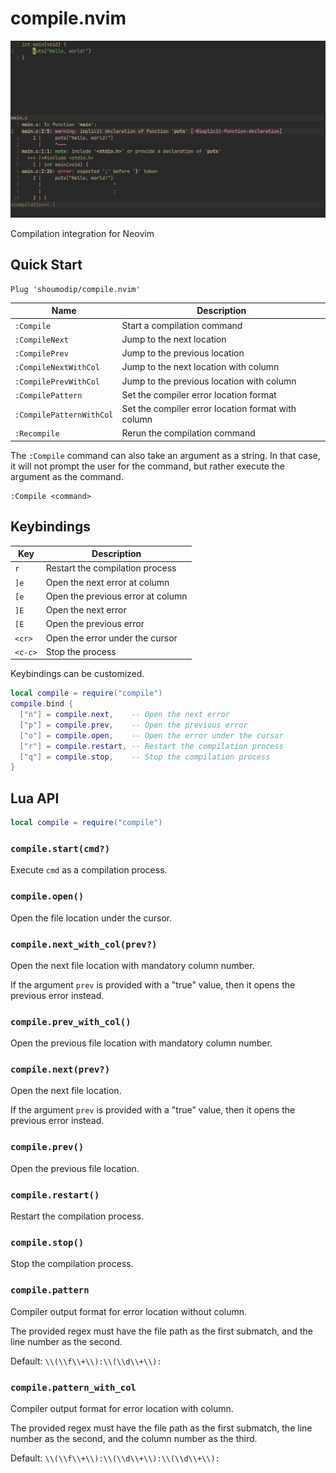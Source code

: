 # compile.nvim
![Screenshot](img/demo.png)

Compilation integration for Neovim

## Quick Start
```vim
Plug 'shoumodip/compile.nvim'
```

| Name                     | Description                                        |
| ------------------------ | -------------------------------------------------- |
| `:Compile`               | Start a compilation command                        |
| `:CompileNext`           | Jump to the next location                          |
| `:CompilePrev`           | Jump to the previous location                      |
| `:CompileNextWithCol`    | Jump to the next location with column              |
| `:CompilePrevWithCol`    | Jump to the previous location with column          |
| `:CompilePattern`        | Set the compiler error location format             |
| `:CompilePatternWithCol` | Set the compiler error location format with column |
| `:Recompile`             | Rerun the compilation command                      |

The `:Compile` command can also take an argument as a string. In that case, it will not prompt the user for the command, but rather execute the argument as the command.

```vim
:Compile <command>
```

## Keybindings
| Key     | Description                       |
| ------- | --------------------------------- |
| `r`     | Restart the compilation process   |
| `]e`    | Open the next error at column     |
| `[e`    | Open the previous error at column |
| `]E`    | Open the next error               |
| `[E`    | Open the previous error           |
| `<cr>`  | Open the error under the cursor   |
| `<c-c>` | Stop the process                  |

Keybindings can be customized.

```lua
local compile = require("compile")
compile.bind {
  ["n"] = compile.next,    -- Open the next error
  ["p"] = compile.prev,    -- Open the previous error
  ["o"] = compile.open,    -- Open the error under the cursor
  ["r"] = compile.restart, -- Restart the compilation process
  ["q"] = compile.stop,    -- Stop the compilation process
}
```

## Lua API
```lua
local compile = require("compile")
```

### `compile.start(cmd?)`
Execute `cmd` as a compilation process.

### `compile.open()`
Open the file location under the cursor.

### `compile.next_with_col(prev?)`
Open the next file location with mandatory column number.

If the argument `prev` is provided with a "true" value, then it opens the previous error instead.

### `compile.prev_with_col()`
Open the previous file location with mandatory column number.

### `compile.next(prev?)`
Open the next file location.

If the argument `prev` is provided with a "true" value, then it opens the previous error instead.

### `compile.prev()`
Open the previous file location.

### `compile.restart()`
Restart the compilation process.

### `compile.stop()`
Stop the compilation process.

### `compile.pattern`
Compiler output format for error location without column.

The provided regex must have the file path as the first submatch, and the line
number as the second.

Default: `\\(\\f\\+\\):\\(\\d\\+\\):`

### `compile.pattern_with_col`
Compiler output format for error location with column.

The provided regex must have the file path as the first submatch, the line
number as the second, and the column number as the third.

Default: `\\(\\f\\+\\):\\(\\d\\+\\):\\(\\d\\+\\):`
